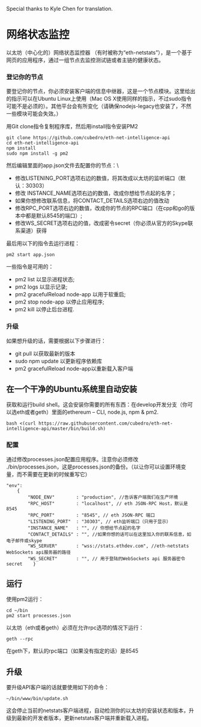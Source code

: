 Special thanks to Kyle Chen for translation.

# 网络状态监控

以太坊（中心化的）网络状态监控器 （有时被称为“eth-netstats”），是一个基于网页的应用程序，通过一组节点去监控测试链或者主链的健康状态。

### 登记你的节点

要登记你的节点，你必须安装客户端的信息中继器，这是一个节点模块。这里给出的指示可以在Ubuntu Linux上使用（Mac OS X使用同样的指示，不过sudo指令可能不是必须的）。其他平台会有所变化（请确保nodejs-legacy也安装了，不然一些模块可能会失效。）

用Git clone指令复制程序库，然后用install指令安装PM2

    git clone https://github.com/cubedro/eth-net-intelligence-api
    cd eth-net-intelligence-api
    npm install
    sudo npm install -g pm2

然后编辑里面的app.json文件去配置你的节点：\

* 修改LISTENING_PORT选项右边的数值，将其改成以太坊的监听端口（默认：30303）
* 修改 INSTANCE_NAME选项右边的数值，改成你想给节点起的名字；
* 如果你想修改联系信息，将CONTACT_DETAILS选项右边的值改动
* 修改RPC_PORT选项右边的数值，改成你的节点的RPC端口（在cpp和go的版本中都是默认8545的端口）;
* 修改WS_SECRET选项右边的值，改成密令secret（你必须从官方的Skype联系渠道）获得

最后用以下的指令去运行进程：

    pm2 start app.json

一些指令是可用的：

* pm2 list 以显示进程状态;
* pm2 logs 以显示记录;
* pm2 gracefulReload node-app 以用于软重启;
* pm2 stop node-app 以停止应用程序;
* pm2 kill 以停止后台进程.

### 升级

如果想升级的话，需要根据以下步骤进行：

* git pull  以获取最新的版本
* sudo npm update 以更新程序依赖库
* pm2 gracefulReload node-app以重新载入客户端

## 在一个干净的Ubuntu系统里自动安装

获取和运行build shell。这会安装你需要的所有东西：在develop开发分支（你可以选eth或者geth）里面的ethereum – CLI, node.js, npm & pm2.

    bash <(curl https://raw.githubusercontent.com/cubedro/eth-net-intelligence-api/master/bin/build.sh)

### 配置

通过修改processes.json配置应用程序。注意你必须修改 ./bin/processes.json，这是processes.json的备份。（以让你可以设置环境变量，而不需要在更新的时候重写它）

    "env":
        {
            "NODE_ENV"        : "production", //告诉客户端我们在生产环境
            "RPC_HOST"        : "localhost", // eth JSON-RPC Host，默认是8545
            "RPC_PORT"        : "8545", // eth JSON-RPC 端口
            "LISTENING_PORT"  : "30303", // eth监听端口（只用于显示）
            "INSTANCE_NAME"   : "", // 你想给节点起的名字
            "CONTACT_DETAILS" : "", //如果你想的话可以在这里加入你的联系信息，如电子邮件或skype
            "WS_SERVER"       : "wss://stats.ethdev.com", //eth-netstats WebSockets api服务器的路径
            "WS_SECRET"       : "", // 用于登陆的WebSockets api 服务器密令secret    }

## 运行

使用pm2运行：

    cd ~/bin
    pm2 start processes.json

以太坊（eth或者geth）必须在允许rpc选项的情况下运行：

    geth --rpc

在geth下，默认的rpc端口（如果没有指定的话）是8545

## 升级

要升级API客户端的话就要使用如下的命令：

    ~/bin/www/bin/update.sh

这会停止当前的netstats客户端进程，自动检测你的以太坊的安装状态和版本，升级到最新的开发者版本，更新netstats客户端并重新载入进程。


